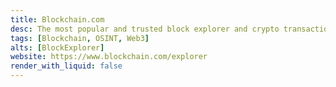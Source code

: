 ```yaml
---
title: Blockchain.com
desc: The most popular and trusted block explorer and crypto transaction search engine.
tags: [Blockchain, OSINT, Web3]
alts: [BlockExplorer]
website: https://www.blockchain.com/explorer
render_with_liquid: false
---
```

